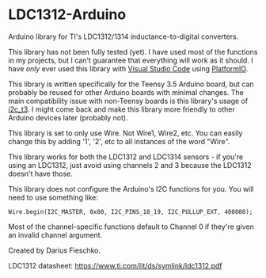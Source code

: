 # LDC1312-Arduino
Arduino library for TI's LDC1312/1314 inductance-to-digital converters.

This library has not been fully tested (yet). I have used most of the functions in my projects, but I can't guarantee that everything will work as it should. I have *only* ever used this library with [Visual Studio Code](https://code.visualstudio.com/) using [PlatformIO](https://docs.platformio.org/en/latest/ide/vscode.html).

This library is written specifically for the Teensy 3.5 Arduino board, but can probably be reused for other Arduino boards with minimal changes. The main compatibility issue with non-Teensy boards is this library's usage of [i2c_t3](https://github.com/nox771/i2c_t3). I might come back and make this library more friendly to other Arduino devices later (probably not).

This library is set to only use Wire. Not Wire1, Wire2, etc. You can easily change this by adding '1', '2', etc to all instances of the word "Wire".

This library works for both the LDC1312 and LDC1314 sensors - if you're using an LDC1312, just avoid using channels 2 and 3 because the LDC1312 doesn't have those.

This library does not configure the Arduino's I2C functions for you. You will need to use something like:
```
Wire.begin(I2C_MASTER, 0x00, I2C_PINS_18_19, I2C_PULLUP_EXT, 400000);
```

Most of the channel-specific functions default to Channel 0 if they're given an invalid channel argument.

Created by Darius Fieschko.

LDC1312 datasheet: https://www.ti.com/lit/ds/symlink/ldc1312.pdf
